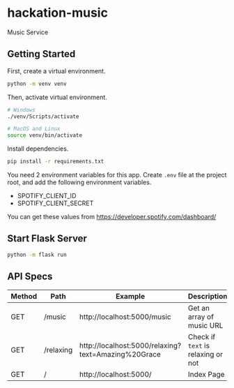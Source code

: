 # hackation-music
Music Service

## Getting Started
First, create a virtual environment.
```bash
python -m venv venv
```
Then, activate virtual environment.
```bash
# Windows
./venv/Scripts/activate

# MacOS and Linux
source venv/bin/activate
```
Install dependencies.
```bash
pip install -r requirements.txt
```
You need 2 environment variables for this app.
Create `.env` file at the project root, and add the
following environment variables.
- SPOTIFY_CLIENT_ID
- SPOTIFY_CLIENT_SECRET

You can get these values from <https://developer.spotify.com/dashboard/>

## Start Flask Server
```bash
python -m flask run
```

## API Specs

Method | Path | Example | Description
--- | --- | --- | ---
GET | /music | http://localhost:5000/music | Get an array of music URL
GET | /relaxing | http://localhost:5000/relaxing?text=Amazing%20Grace | Check if `text` is relaxing or not
GET | / | http://localhost:5000/ | Index Page
